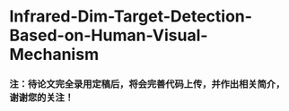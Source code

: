 # Infrared-Dim-Target-Detection-Based-on-Human-Visual-Mechanism


### 注：待论文完全录用定稿后，将会完善代码上传，并作出相关简介，谢谢您的关注！
